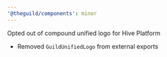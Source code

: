 ```yaml
---
'@theguild/components': minor
---
```


Opted out of compound unified logo for Hive Platform

- Removed `GuildUnifiedLogo` from external exports
